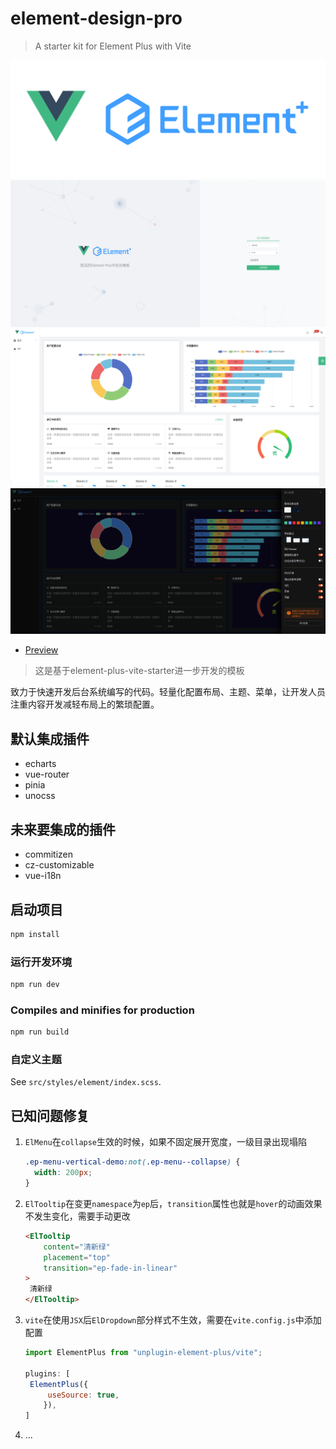 # element-design-pro

> A starter kit for Element Plus with Vite

<img width="800" alt="Element Plus" src="./src/assets/logo.png">

<img src="./public/preview-1.png" alt="preview-1" style="zoom:75%;" />

<img src="./public/preview-2.png" alt="preview-2" style="zoom:75%;" />

<img src="./public/preview-3.png" alt="preview-3" style="zoom:75%;" />

- [Preview](http://feng-lekai.gitee.io/element-design-pro)

> 这是基于element-plus-vite-starter进一步开发的模板

​		致力于快速开发后台系统编写的代码。轻量化配置布局、主题、菜单，让开发人员注重内容开发减轻布局上的繁琐配置。

## 默认集成插件

- echarts
- vue-router
- pinia
- unocss

## 未来要集成的插件

- commitizen
- cz-customizable
- vue-i18n

## 启动项目

```bash
npm install
```

### 运行开发环境

```bash
npm run dev
```

### Compiles and minifies for production

```bash
npm run build
```

### 自定义主题

See `src/styles/element/index.scss`.

## 已知问题修复

1. `ElMenu`在`collapse`生效的时候，如果不固定展开宽度，一级目录出现塌陷

   ```css
   .ep-menu-vertical-demo:not(.ep-menu--collapse) {
     width: 200px;
   }
   ```

   

2. `ElTooltip`在变更`namespace`为`ep`后，`transition`属性也就是`hover`的动画效果不发生变化，需要手动更改

   ```html
   <ElTooltip
       content="清新绿"
       placement="top"
       transition="ep-fade-in-linear"
   >
   	清新绿
   </ElTooltip>
   ```

   

3. `vite`在使用`JSX`后`ElDropdown`部分样式不生效，需要在`vite.config.js`中添加配置

   ```js
   import ElementPlus from "unplugin-element-plus/vite";
   
   plugins: [
   	ElementPlus({
       	useSource: true,
       }),
   ]
   ```

   

4. ...


